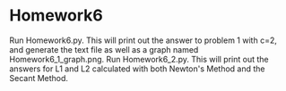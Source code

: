 # Homework6
Run Homework6.py. This will print out the answer to problem 1 with c=2, and generate the text file as well as a graph named Homework6_1_graph.png.
Run Homework6_2.py. This will print out the answers for L1 and L2 calculated with both Newton's Method and the Secant Method.

